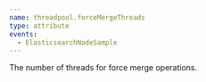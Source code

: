 ```yaml
---
name: threadpool.forceMergeThreads
type: attribute
events:
  - ElasticsearchNodeSample
---
```


The number of threads for force merge operations.